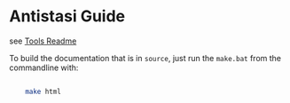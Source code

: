 # Antistasi Guide

see [Tools Readme](https://github.com/Giddius/Antistasi_Guide/tree/master/tools)

To build the documentation that is in `source`, just run the `make.bat` from the commandline with:

```sh

    make html

```
